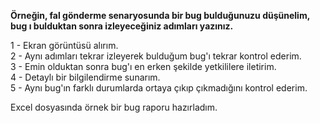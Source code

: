 **Örneğin, fal gönderme senaryosunda bir bug bulduğunuzu düşünelim, bug ı bulduktan sonra izleyeceğiniz adımları yazınız.**

1 - Ekran görüntüsü alırım. </br>
2 - Aynı adımları tekrar izleyerek bulduğum bug'ı tekrar kontrol ederim. </br>
3 - Emin olduktan sonra bug'ı en erken şekilde yetkililere iletirim. </br>
4 - Detaylı bir bilgilendirme sunarım. </br>
5 - Aynı bug'ın farklı durumlarda ortaya çıkıp çıkmadığını kontrol ederim. </br>

Excel dosyasında örnek bir bug raporu hazırladım.
